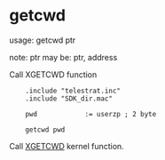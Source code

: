 # getcwd

usage:
getcwd ptr

 note:
ptr may be: ptr, address

Call XGETCWD function

```ca65
    .include "telestrat.inc"
    .include "SDK_dir.mac"

    pwd            := userzp ; 2 byte

    getcwd pwd
```

Call [XGETCWD](../../kernel/primitives/XGETCWD/) kernel function.
